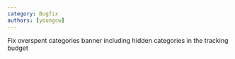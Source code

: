 ```yaml
---
category: Bugfix
authors: [youngcw]
---
```


Fix overspent categories banner including hidden categories in the tracking budget
